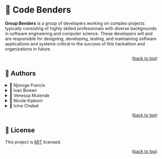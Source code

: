 <a name="readme-top"></a>

<div align="center">
  <!-- <img src="murple_logo.png" alt="logo" width="140"  height="auto" /> -->
  <!-- <br/> -->

  <h3><b></b></h3>

</div>


# 📖  <a name="about-project">Code Benders</a>


**Group Benders**  is a group of developers working on complex projects typically consisting of highly skilled professionals with diverse backgrounds in software engineering and computer science. These developers will and are responsible for designing, developing, testing, and maintaining software applications and systems critical to the success of this hackathon and organizations in future.





<!-- FUTURE FEATURES -->

<p align="right">(<a href="#readme-top">back to top</a>)</p>

<!-- AUTHORS -->

## 👥 Authors <a name="authors"></a>


<details>
    <summary>👤 Njoroge Francis</summary>
    <ul>
        <li><a href="https:github.com/francis450">GitHub</a></li>
        <li><a href="https://twitter.com/nkamandefrancis">Twitter</a></li>
        <li><a href="#">LinkedIn</a></li>
    </ul>
</details>

<details>
    <summary>👤 Ivan Bowen</summary>
    <ul>
        <li><a href="https:github.com/874bowen">GitHub</a></li>
        <li><a href="https://twitter.com/">Twitter</a></li>
        <li><a href="#">LinkedIn</a></li>
    </ul>
</details>

<details>
    <summary>👤 Venessa Mutende</summary>
    <ul>
        <li><a href="https:github.com/">GitHub</a></li>
        <li><a href="https://twitter.com/">Twitter</a></li>
        <li><a href="https://linkedin/in/">LinkedIn</a></li>
        <li><a href="vanessamutesh@gmail.com">Mail</a></li>
    </ul>
</details>

<details>
    <summary>👤 Nicole Kipkorir</summary>
        <ul>
        <li><a href="https:github.com/">GitHub</a></li>
        <li><a href="https://twitter.com/">Twitter</a></li>
        <li><a href="https://linkedin/in/">LinkedIn</a></li>
        <li><a href="nicolekipkorir@gmail.com">Mail</a></li>
    </ul>
</details>

<details>
    <summary>👤 Ivine Chebet</summary>
    <ul>
        <li><a href="https:github.com/">GitHub</a></li>
        <li><a href="https://twitter.com/">Twitter</a></li>
        <li><a href="https://linkedin/in/">LinkedIn</a></li>
        <li><a href="chebethive@gmail.com">Mail</a></li>
    </ul>
</details>

<!-- FAQ (optional) -->


<p align="right">(<a href="#readme-top">back to top</a>)</p>

<!-- LICENSE -->

## 📝 License <a name="license"></a>

This project is [MIT](./LICENSE) licensed.

<p align="right">(<a href="#readme-top">back to top</a>)</p>